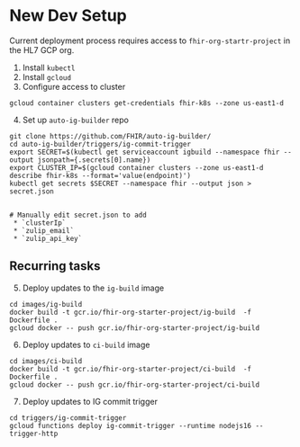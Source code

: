 # New Dev Setup

Current deployment process requires access to `fhir-org-startr-project` in the HL7 GCP org.

1. Install `kubectl`
2. Install `gcloud`
3. Configure access to cluster

```
gcloud container clusters get-credentials fhir-k8s --zone us-east1-d
```

4. Set up `auto-ig-builder` repo

```
git clone https://github.com/FHIR/auto-ig-builder/
cd auto-ig-builder/triggers/ig-commit-trigger
export SECRET=$(kubectl get serviceaccount igbuild --namespace fhir --output jsonpath={.secrets[0].name})
export CLUSTER_IP=$(gcloud container clusters --zone us-east1-d describe fhir-k8s --format='value(endpoint)')
kubectl get secrets $SECRET --namespace fhir --output json > secret.json


# Manually edit secret.json to add
 * `clusterIp`
 * `zulip_email`
 * `zulip_api_key`

```

## Recurring tasks
5. Deploy updates to the `ig-build` image

```
cd images/ig-build
docker build -t gcr.io/fhir-org-starter-project/ig-build  -f Dockerfile .
gcloud docker -- push gcr.io/fhir-org-starter-project/ig-build
```

6. Deploy updates to `ci-build` image

```
cd images/ci-build
docker build -t gcr.io/fhir-org-starter-project/ci-build  -f Dockerfile .
gcloud docker -- push gcr.io/fhir-org-starter-project/ci-build
```

7. Deploy updates to IG commit trigger

```
cd triggers/ig-commit-trigger
gcloud functions deploy ig-commit-trigger --runtime nodejs16 --trigger-http
```
